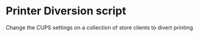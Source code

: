 # Printer Diversion script
Change the CUPS settings on a collection of store clients to divert printing
